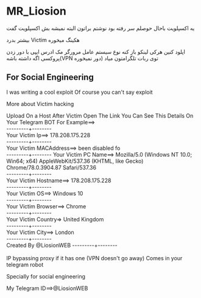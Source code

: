 # MR_Liosion
یه اکسپلویت باحال حوصلم سر رفته بود نوشتم براتون
البته نمیشه بش اکسپلویت گفت

بیشتر بدرد Victim هکینگ میخوره

اپلود کنین هرکی لینکو باز کنه نوع سیستم عامل
مرورگر
مک ادرس
ایپی با دور زدن پروکسی اگه داشته باشه(VPN دور نمیخوره)
توی ربات تلگرامتون میاد


For Social Engineering
--------------------------------------------------------------

I was writing a cool exploit
Of course you can't say exploit

More about Victim hacking

Upload On a Host
After Victim Open The Link You Can See This Details On Your Telegram BOT
For Example==></br>
---------+--------</br>
 Your Victim Ip==> 178.208.175.228</br>
 ---------+--------</br>
 Your Victim MACAddress==>  been disabled fo</br>
 ---------+--------
 Your Victim PC Name==> Mozilla/5.0 (Windows NT 10.0; Win64; x64) AppleWebKit/537.36 (KHTML, like Gecko) Chrome/78.0.3904.87 Safari/537.36</br>
 ---------+--------</br>
 Your Victim Hostname==> 178.208.175.228</br>
 ---------+--------</br>
 Your Victim OS==> Windows 10</br>
 ---------+--------</br>
 Your Victim Browser==> Chrome</br>
 ---------+--------</br>
 Your Victim Country=> United Kingdom</br>
 ---------+--------</br>
 Your Victim City==> London</br>
 ---------+--------</br>
 Created By @LiosionWEB
 ---------+--------</br>
</br>
IP bypassing proxy if it has one (VPN doesn't go away)
Comes in your telegram robot

Specially for social engineering


My Telegram ID==>@LiosionWEB
